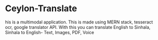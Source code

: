 # Ceylon-Translate
 his is a multimodal application. This is made using MERN stack, tesseract ocr, google translator API. With this you can translate English to Sinhala, Sinhala to English- Text, Images, PDF, Voice
